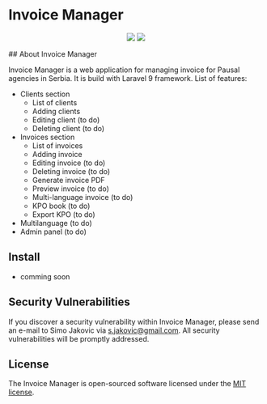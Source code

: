 <p align="center"><h1>Invoice Manager</h1></p>
<p align="center">
    <img src="https://img.shields.io/depfu/dependencies/github/sjakovic/invoice-manager" />
    <img src="https://img.shields.io/github/license/sjakovic/invoice-manager?label=LICENSE" />
</p>
## About Invoice Manager

Invoice Manager is a web application for managing invoice for Pausal agencies in Serbia. It is build with Laravel 9 framework. List of features:

- Clients section
  - List of clients
  - Adding clients
  - Editing client (to do)
  - Deleting client (to do)
- Invoices section
  - List of invoices
  - Adding invoice
  - Editing invoice (to do)
  - Deleting invoice (to do)
  - Generate invoice PDF
  - Preview invoice (to do)
  - Multi-language invoice (to do)
  - KPO book (to do)
  - Export KPO (to do)
- Multilanguage (to do)
- Admin panel (to do)

## Install
- comming soon
## Security Vulnerabilities

If you discover a security vulnerability within Invoice Manager, please send an e-mail to Simo Jakovic via [s.jakovic@gmail.com](mailto:s.jakovic@gmail.com). All security vulnerabilities will be promptly addressed.

## License

The Invoice Manager is open-sourced software licensed under the [MIT license](https://opensource.org/licenses/MIT).
